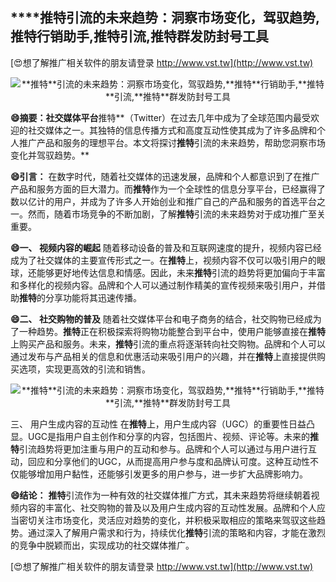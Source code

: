 ## ****推特**引流的未来趋势：洞察市场变化，驾驭趋势,**推特**行销助手,**推特**引流,**推特**群发防封号工具**

[😍想了解推广相关软件的朋友请登录 http://www.vst.tw](http://www.vst.tw)

 <center><img src="https://vst.tw/MP4/tuiguang/png/1.png" alt="**推特**引流的未来趋势：洞察市场变化，驾驭趋势,**推特**行销助手,**推特**引流,**推特**群发防封号工具"></center>

**😄摘要：社交媒体平台**推特**（Twitter）在过去几年中成为了全球范围内最受欢迎的社交媒体之一。其独特的信息传播方式和高度互动性使其成为了许多品牌和个人推广产品和服务的理想平台。本文将探讨**推特**引流的未来趋势，帮助您洞察市场变化并驾驭趋势。**

**😄引言：**
在数字时代，随着社交媒体的迅速发展，品牌和个人都意识到了在推广产品和服务方面的巨大潜力。而**推特**作为一个全球性的信息分享平台，已经赢得了数以亿计的用户，并成为了许多人开始创业和推广自己的产品和服务的首选平台之一。然而，随着市场竞争的不断加剧，了解**推特**引流的未来趋势对于成功推广至关重要。

**😄一、 视频内容的崛起**
随着移动设备的普及和互联网速度的提升，视频内容已经成为了社交媒体的主要宣传形式之一。在**推特**上，视频内容不仅可以吸引用户的眼球，还能够更好地传达信息和情感。因此，未来**推特**引流的趋势将更加偏向于丰富和多样化的视频内容。品牌和个人可以通过制作精美的宣传视频来吸引用户，并借助**推特**的分享功能将其迅速传播。

**😄二、 社交购物的普及**
随着社交媒体平台和电子商务的结合，社交购物已经成为了一种趋势。**推特**正在积极探索将购物功能整合到平台中，使用户能够直接在**推特**上购买产品和服务。未来，**推特**引流的重点将逐渐转向社交购物。品牌和个人可以通过发布与产品相关的信息和优惠活动来吸引用户的兴趣，并在**推特**上直接提供购买选项，实现更高效的引流和销售。

 <center><img src="https://vst.tw/MP4/tuiguang/png/2.png" alt="**推特**引流的未来趋势：洞察市场变化，驾驭趋势,**推特**行销助手,**推特**引流,**推特**群发防封号工具"></center>

三、 用户生成内容的互动性
在**推特**上，用户生成内容（UGC）的重要性日益凸显。UGC是指用户自主创作和分享的内容，包括图片、视频、评论等。未来的**推特**引流趋势将更加注重与用户的互动和参与。品牌和个人可以通过与用户进行互动，回应和分享他们的UGC，从而提高用户参与度和品牌认可度。这种互动性不仅能够增加用户黏性，还能够引发更多的用户参与，进一步扩大品牌影响力。

**😄结论：**
**推特**引流作为一种有效的社交媒体推广方式，其未来趋势将继续朝着视频内容的丰富化、社交购物的普及以及用户生成内容的互动性发展。品牌和个人应当密切关注市场变化，灵活应对趋势的变化，并积极采取相应的策略来驾驭这些趋势。通过深入了解用户需求和行为，持续优化**推特**引流的策略和内容，才能在激烈的竞争中脱颖而出，实现成功的社交媒体推广。

[😍想了解推广相关软件的朋友请登录 http://www.vst.tw](http://www.vst.tw)



